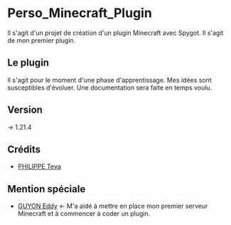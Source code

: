 # Perso_Minecraft_Plugin

Il s'agit d'un projet de création d'un plugin Minecraft avec Spygot. Il s'agit de mon premier plugin.

## Le plugin

Il s'agit pour le moment d'une phase d'apprentissage. Mes idées sont susceptibles d'évoluer. Une documentation sera faite en temps voulu.

## Version

-> 1.21.4

## Crédits
- [PHILIPPE Teva](https://github.com/TevaPhilippe05)

## Mention spéciale
- [GUYON Eddy](https://github.com/synnfall) <- M'a aidé à mettre en place mon premier serveur Minecraft et à commencer à coder un plugin.
